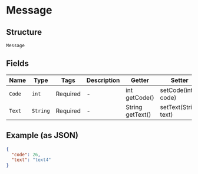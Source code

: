 
# Message

## Structure

`Message`

## Fields

| Name | Type | Tags | Description | Getter | Setter |
|  --- | --- | --- | --- | --- | --- |
| `Code` | `int` | Required | - | int getCode() | setCode(int code) |
| `Text` | `String` | Required | - | String getText() | setText(String text) |

## Example (as JSON)

```json
{
  "code": 26,
  "text": "text4"
}
```

